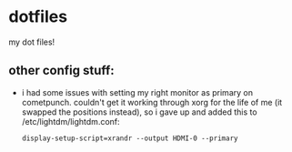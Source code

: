 # dotfiles
my dot files!

## other config stuff:
- i had some issues with setting my right monitor as primary on cometpunch. couldn't get it working through xorg for the life of me (it swapped the positions instead), so i gave up and added this to /etc/lightdm/lightdm.conf:

    ```
    display-setup-script=xrandr --output HDMI-0 --primary
    ```
